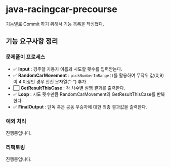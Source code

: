 # java-racingcar-precourse

기능별로 Commit 하기 위해서 기능 목록을 작성했다.

## 기능 요구사항 정리

### 문제풀이 프로세스
- ✅ **Input** : 경주할 자동자 이름과 시도할 횟수를 입력받는다.
- ✅ **RandomCarMovement** : `pickNumberInRange()`를 활용하여 무작위 값(0,9)이 4 이상인 경우 전진 문자열("-") 추가
- ⬜ **GetResultThisCase** : 각 차수별 실행 결과를 출력한다.
- ✅ **Loop** : 시도 횟수만큼 RandomCarMovement와 GetResultThisCase를 반복한다.
- ✅ **FinalOutput** : 단독 혹은 공동 우승자에 대한 최종 결과값을 출력한다.

### 예외 처리
진행중입니다.
### 리팩토링
진행중입니다.